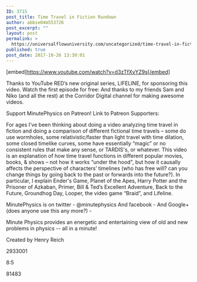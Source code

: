 ```yaml
---
ID: 3715
post_title: Time Travel in Fiction Rundown
author: abbie04m553726
post_excerpt: ""
layout: post
permalink: >
  https://universalflowuniversity.com/uncategorized/time-travel-in-fiction-rundown/
published: true
post_date: 2017-10-26 13:30:01
---
```

[embed]https://www.youtube.com/watch?v=d3zTfXvYZ9s[/embed]<br>
<p>Thanks to YouTube RED’s new original series, LIFELINE, for sponsoring this video. Watch the first episode for free: 
And thanks to my friends Sam and Niko (and all the rest) at the Corridor Digital channel for making awesome videos.

Support MinutePhysics on Patreon! 
Link to Patreon Supporters: 

For ages I’ve been thinking about doing a video analyzing time travel in fiction and doing a comparison of different fictional time travels – some do use wormholes, some relativistic/faster than light travel with time dilation, some closed timelike curves, some have essentially “magic” or no consistent rules that make any sense, or TARDIS's, or whatever. This video is an explanation of how time travel functions in different popular movies, books, & shows – not how it works “under the hood", but how it causally affects the perspective of characters’ timelines (who has free will? can you change things by going back to the past or forwards into the future?). In particular, I explain Ender's Game, Planet of the Apes, Harry Potter and the Prisoner of Azkaban, Primer, Bill & Ted’s Excellent Adventure, Back to the Future, Groundhog Day, Looper, the video game “Braid”, and Lifeline.

MinutePhysics is on twitter - @minutephysics
And facebook - 
And Google+ (does anyone use this any more?) - 

Minute Physics provides an energetic and entertaining view of old and new problems in physics -- all in a minute!

Created by Henry Reich</p>
<p>2933001</p>
<p>8:5</p>
<p>81483</p>
<br></br>